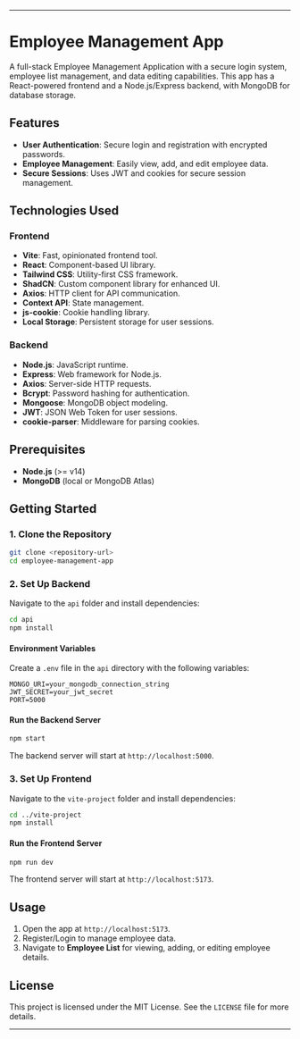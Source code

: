 

---

# Employee Management App

A full-stack Employee Management Application with a secure login system, employee list management, and data editing capabilities. This app has a React-powered frontend and a Node.js/Express backend, with MongoDB for database storage.

## Features

- **User Authentication**: Secure login and registration with encrypted passwords.
- **Employee Management**: Easily view, add, and edit employee data.
- **Secure Sessions**: Uses JWT and cookies for secure session management.

## Technologies Used

### Frontend

- **Vite**: Fast, opinionated frontend tool.
- **React**: Component-based UI library.
- **Tailwind CSS**: Utility-first CSS framework.
- **ShadCN**: Custom component library for enhanced UI.
- **Axios**: HTTP client for API communication.
- **Context API**: State management.
- **js-cookie**: Cookie handling library.
- **Local Storage**: Persistent storage for user sessions.

### Backend

- **Node.js**: JavaScript runtime.
- **Express**: Web framework for Node.js.
- **Axios**: Server-side HTTP requests.
- **Bcrypt**: Password hashing for authentication.
- **Mongoose**: MongoDB object modeling.
- **JWT**: JSON Web Token for user sessions.
- **cookie-parser**: Middleware for parsing cookies.

## Prerequisites

- **Node.js** (>= v14)
- **MongoDB** (local or MongoDB Atlas)

## Getting Started

### 1. Clone the Repository
```bash
git clone <repository-url>
cd employee-management-app
```

### 2. Set Up Backend

Navigate to the `api` folder and install dependencies:
```bash
cd api
npm install
```

#### Environment Variables
Create a `.env` file in the `api` directory with the following variables:

```plaintext
MONGO_URI=your_mongodb_connection_string
JWT_SECRET=your_jwt_secret
PORT=5000
```

#### Run the Backend Server
```bash
npm start
```
The backend server will start at `http://localhost:5000`.

### 3. Set Up Frontend

Navigate to the `vite-project` folder and install dependencies:
```bash
cd ../vite-project
npm install
```

#### Run the Frontend Server
```bash
npm run dev
```
The frontend server will start at `http://localhost:5173`.

## Usage

1. Open the app at `http://localhost:5173`.
2. Register/Login to manage employee data.
3. Navigate to **Employee List** for viewing, adding, or editing employee details.

## License

This project is licensed under the MIT License. See the `LICENSE` file for more details.

--- 
